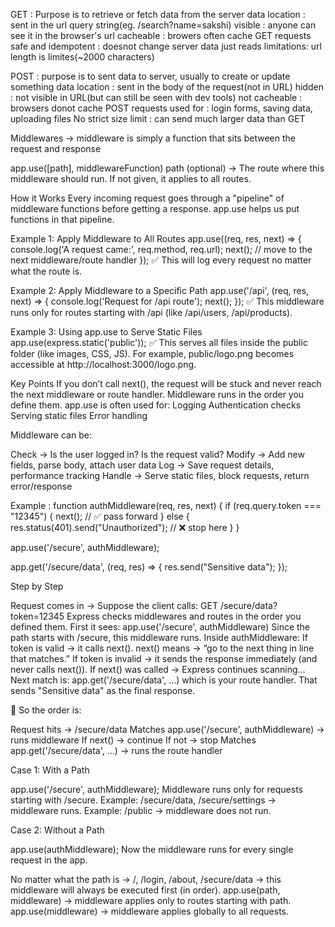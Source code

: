 GET : Purpose is to retrieve or fetch  data from the server
data location : sent in the url query string(eg. /search?name=sakshi)
visible : anyone can see it in the browser's url
cacheable : browers often cache GET requests
safe and idempotent : doesnot change server data just reads
limitations: url length is limites(~2000 characters)

POST : purpose is to sent data to server, usually to create or update something
data location : sent in the body of the request(not in URL)
hidden : not visible in URL(but can still be seen with dev tools)
not cacheable : browsers donot cache POST requests
used for : login forms, saving data, uploading files
No strict size limit : can send much larger data than GET

Middlewares -> middleware is simply a function that sits between the request and response 

app.use([path], middlewareFunction)
path (optional) → The route where this middleware should run. If not given, it applies to all routes.

How it Works
Every incoming request goes through a "pipeline" of middleware functions before getting a response.
app.use helps us put functions in that pipeline.

Example 1: Apply Middleware to All Routes
app.use((req, res, next) => {
  console.log('A request came:', req.method, req.url);
  next(); // move to the next middleware/route handler
});
✅ This will log every request no matter what the route is.

Example 2: Apply Middleware to a Specific Path
app.use('/api', (req, res, next) => {
  console.log('Request for /api route');
  next();
});
✅ This middleware runs only for routes starting with /api (like /api/users, /api/products).

Example 3: Using app.use to Serve Static Files
app.use(express.static('public'));
✅ This serves all files inside the public folder (like images, CSS, JS).
For example, public/logo.png becomes accessible at http://localhost:3000/logo.png.

Key Points
If you don’t call next(), the request will be stuck and never reach the next middleware or route handler.
Middleware runs in the order you define them.
app.use is often used for:
Logging
Authentication checks
Serving static files
Error handling

Middleware can be:

Check → Is the user logged in? Is the request valid?
Modify → Add new fields, parse body, attach user data
Log → Save request details, performance tracking
Handle → Serve static files, block requests, return error/response

Example : 
function authMiddleware(req, res, next) {
  if (req.query.token === "12345") {
    next(); // ✅ pass forward
  } else {
    res.status(401).send("Unauthorized"); // ❌ stop here
  }
}

app.use('/secure', authMiddleware);

app.get('/secure/data', (req, res) => {
  res.send("Sensitive data");
});

Step by Step

Request comes in →
Suppose the client calls:
GET /secure/data?token=12345
Express checks middlewares and routes in the order you defined them.
First it sees:
app.use('/secure', authMiddleware)
Since the path starts with /secure, this middleware runs.
Inside authMiddleware:
If token is valid → it calls next().
next() means → “go to the next thing in line that matches.”
If token is invalid → it sends the response immediately (and never calls next()).
If next() was called → Express continues scanning…
Next match is:
app.get('/secure/data', ...)
which is your route handler.
That sends "Sensitive data" as the final response.

📌 So the order is:

Request hits → /secure/data
Matches app.use('/secure', authMiddleware) → runs middleware
If next() → continue
If not → stop
Matches app.get('/secure/data', ...) → runs the route handler

Case 1: With a Path

app.use('/secure', authMiddleware);
Middleware runs only for requests starting with /secure.
Example: /secure/data, /secure/settings → middleware runs.
Example: /public → middleware does not run.

Case 2: Without a Path

app.use(authMiddleware);
Now the middleware runs for every single request in the app.

No matter what the path is → /, /login, /about, /secure/data → this middleware will always be executed first (in order).
app.use(path, middleware) → middleware applies only to routes starting with path.
app.use(middleware) → middleware applies globally to all requests.

